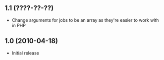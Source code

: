 ## 1.1 (????-??-??) ##
* Change arguments for jobs to be an array as they're easier to work with in
PHP

## 1.0 (2010-04-18) ##

* Initial release
